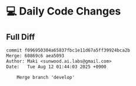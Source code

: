 # 💻 Daily Code Changes

## Full Diff

```diff
commit f096950304a65837fbc1e11d67a5ff39924bca2b
Merge: 60869c6 aea5093
Author: Maki <sunwood.ai.labs@gmail.com>
Date:   Tue Aug 12 01:44:03 2025 +0900

    Merge branch 'develop'

```
